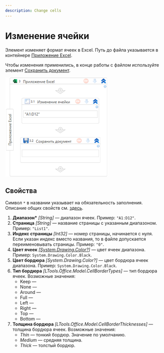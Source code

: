 ```yaml
---
description: Change cells
--- 
```



# Изменение ячейки

Элемент изменяет формат ячеек в Excel. Путь до файла указывается в контейнере [Приложение Excel](https://docs.primo-rpa.ru/primo-rpa/g_elements/el_basic/els_excel/el_excel_app). 

Чтобы изменения применились, в конце работы c файлом используйте элемент [Сохранить документ](https://docs.primo-rpa.ru/primo-rpa/g_elements/el_basic/els_excel/el_excel_save).

![Элемент «Изменение ячейки»](<../../../.gitbook/assets1/windows_items/ExcelWFSetCell.png>)



## Свойства

Символ `*` в названии указывает на обязательность заполнения. Описание общих свойств см. [здесь](https://docs.primo-rpa.ru/primo-rpa/primo-studio/process/elements#svoistva-elementa).

1. **Диапазон\*** *[String]* — диапазон ячеек. Пример: `"A1:D12"`. 
1. **Страница** *[String]* — название страницы с указанным диапазоном. Пример: `"List1"`.
1. **Индекс страницы** *[Int32]* — номер страницы, начинается с нуля. Если указан индекс вместо названия, то в файле допускается переименовывать страницы. Пример: `"0"`. 
1. **Цвет ячеек** *[[System.Drawing.Color?](https://learn.microsoft.com/ru-ru/dotnet/api/system.drawing.color?view=net-5.0)]* — цвет ячеек диапазона. Пример: `System.Drawing.Color.Black`. 
1. **Цвет бордюра** *[System.Drawing.Color?]* — цвет бордюра ячеек диапазона. Пример: `System.Drawing.Color.Black`. 
1. **Тип бордюра** *[LTools.Office.Model.CellBorderTypes]* — тип бордюра ячеек. Возможные значения:
   * Keep —
   * None —
   * Around — 
   * Full —
   * Left —
   * Right —
   * Top —
   * Bottom —
1. **Толщина бордюра** *[LTools.Office.Model.CellBorderThicknesses]* — толщина бордюра ячеек. Возможные значения:
   * *Thin* — тонкий бордюр. Значение по умолчанию.
   * *Medium* — средняя толщина.
   * *Thick* — толстый бордюр.

